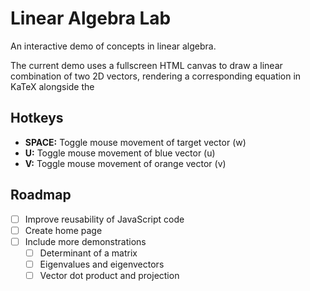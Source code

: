 # Linear Algebra Lab
An interactive demo of concepts in linear algebra.

The current demo uses a fullscreen HTML canvas to draw a linear combination of two 2D vectors, rendering a corresponding equation in KaTeX alongside the 

## Hotkeys
* **SPACE:** Toggle mouse movement of target vector (w)
* **U:** Toggle mouse movement of blue vector (u)
* **V:** Toggle mouse movement of orange vector (v)

## Roadmap
- [ ] Improve reusability of JavaScript code
- [ ] Create home page
- [ ] Include more demonstrations
  - [ ] Determinant of a matrix
  - [ ] Eigenvalues and eigenvectors
  - [ ] Vector dot product and projection
